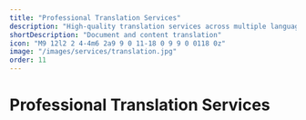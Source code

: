 ```yaml
---
title: "Professional Translation Services"
description: "High-quality translation services across multiple languages and industries, delivered by expert linguists and subject matter specialists."
shortDescription: "Document and content translation"
icon: "M9 12l2 2 4-4m6 2a9 9 0 11-18 0 9 9 0 0118 0z"
image: "/images/services/translation.jpg"
order: 11
---
```


# Professional Translation Services

<!-- Content placeholder for Professional Translation Services -->